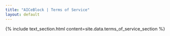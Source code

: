 ```yaml
---
title: "AICeBlock | Terms of Service"
layout: default
---
```


{% include text_section.html content=site.data.terms_of_service_section %}
